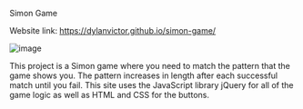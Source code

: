 Simon Game 

Website link: https://dylanvictor.github.io/simon-game/

![image](https://user-images.githubusercontent.com/63017226/212770437-6b86a02a-b8a1-40a5-9ed2-b99a5c0e0d08.png)

This project is a Simon game where you need to match the pattern that the game shows you. The pattern increases in length after each successful match until you fail. This site uses the JavaScript library jQuery for all of the game logic as well as HTML and CSS for the buttons.
